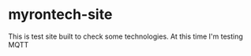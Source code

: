 # myrontech-site

This is test site built to check some technologies.
At this time I'm testing MQTT
